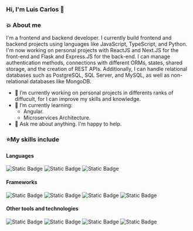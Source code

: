 ### Hi, I'm Luis Carlos 👋



### 💥 About me
I'm a frontend and backend developer. I currently build frontend and backend projects using languages like JavaScript, TypeScript, and Python. I'm now working on personal projects with ReactJS and Next.JS for the front-end and Flask and Express.JS for the back-end. I can manage authentication methods, connections with different ORMs, states, shared storage, and the creation of REST APIs. Additionally, I can handle relational databases such as PostgreSQL, SQL Server, and MySQL, as well as non-relational databases like MongoDB.

- 🔭 I’m currently working on personal projects in differents ranks of diffucult, for I can improve my skills and knowledge.
- 🌱 I’m currently learning:
  - Angular.
  - Microservices Architecture.
- 💬 Ask me about anything. I'm happy to help.

### ⭐My skills include
#### Languages
![Static Badge](https://img.shields.io/badge/JavaScript-yellow?style=flat-square&logo=javascript&logoColor=white)
![Static Badge](https://img.shields.io/badge/Python-blue?style=flat-square&logo=python&logoColor=yellow)
![Static Badge](https://img.shields.io/badge/SQL-black?style=flat-square)

#### Frameworks
![Static Badge](https://img.shields.io/badge/ReactJS-blue?style=flat-square&logo=react&logoColor=white)
![Static Badge](https://img.shields.io/badge/NextJS-black?style=flat-square&logo=next.js)
![Static Badge](https://img.shields.io/badge/Express.js-black?style=flat-square&logo=express&logoColor=white)
![Static Badge](https://img.shields.io/badge/Flask-white?style=flat-square&logo=flask&logoColor=black)

#### Other tools and technologies
![Static Badge](https://img.shields.io/badge/PostgreSQL-blue?style=flat-square&logo=postgresql&logoColor=white)
![Static Badge](https://img.shields.io/badge/MongoDB-green?style=flat-square&logo=mongodb&logoColor=white)
![Static Badge](https://img.shields.io/badge/Github-white?style=flat-square&logo=github&logoColor=black)
![Static Badge](https://img.shields.io/badge/Supabase-green?style=flat-square&logo=supabase&logoColor=white)
